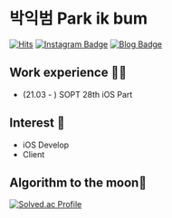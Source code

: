 # 박익범 Park ik bum
[![Hits](https://hits.seeyoufarm.com/api/count/incr/badge.svg?url=https%3A%2F%2Fgithub.com%2Fparkikbum&count_bg=%2379C83D&title_bg=%23000000&icon=&icon_color=%23E7E7E7&title=hits&edge_flat=false)](https://hits.seeyoufarm.com)
[![Instagram Badge](https://img.shields.io/badge/-Instagram-dd2a7b?style=flat-square&logo=instagram&logoColor=white&link=https://www.instagram.com/ikk.swift/)](https://www.instagram.com/ikk.swift) 
[![Blog Badge](http://img.shields.io/badge/-Blog-brightgreen?style=flat-square&logo=FF5722&link=https://ikkk.tistory.com/)](https://ikkk.tistory.com/)


## Work experience 🤹‍♀️
- (21.03 - ) SOPT 28th iOS Part


## Interest 👀
- iOS Develop
- Client

## Algorithm to the moon👀
[![Solved.ac Profile](http://mazassumnida.wtf/api/v2/generate_badge?boj=pibum)](https://solved.ac/pibum/)
<!--
**parkikbum/parkikbum** is a ✨ _special_ ✨ repository because its `README.md` (this file) appears on your GitHub profile.

